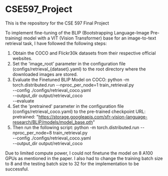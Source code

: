 # CSE597_Project
This is the repository for the CSE 597 Final Project


To implement fine-tuning of the BLIP (Bootstrapping Language-Image Pre-training) model with a VIT (Vision Transformer) base for an image-to-text retrieval task, I have followed the following steps:

1) Obtain the COCO and Flickr30k datasets from their respective official websites.
2) Set the 'image_root' parameter in the configuration file (configs/retrieval_{dataset}.yaml) to the root directory where the downloaded images are stored.
3) Evaluate the Finetuned BLIP Model on COCO:
   python -m torch.distributed.run --nproc_per_node=1 train_retrieval.py \
  --config ./configs/retrieval_coco.yaml \
  --output_dir output/retrieval_coco \
  --evaluate
4) Set the 'pretrained' parameter in the configuration file (configs/retrieval_coco.yaml) to the pre-trained checkpoint URL:
   pretrained: "https://storage.googleapis.com/sfr-vision-language-research/BLIP/models/model_base.pth"
5) Then run the following script:
   python -m torch.distributed.run --nproc_per_node=8 train_retrieval.py \
  --config ./configs/retrieval_coco.yaml \
  --output_dir output/retrieval_coco 

Due to limited compute power, I could not finetune the model on 8 A100 GPUs as mentioned in the paper. 
I also had to change the training batch size to 8 and the testing batch size to 32 for the implementation to be successful.

